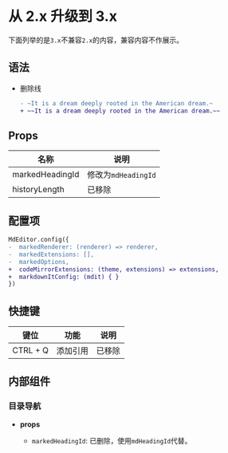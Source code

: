 # 从 2.x 升级到 3.x

下面列举的是`3.x`不兼容`2.x`的内容，兼容内容不作展示。

## 语法

- 删除线

  ```diff
  - ~It is a dream deeply rooted in the American dream.~
  + ~~It is a dream deeply rooted in the American dream.~~
  ```

## Props

| 名称            | 说明                |
| --------------- | ------------------- |
| markedHeadingId | 修改为`mdHeadingId` |
| historyLength   | 已移除              |

## 配置项

```diff
MdEditor.config({
-  markedRenderer: (renderer) => renderer,
-  markedExtensions: [],
-  markedOptions,
+  codeMirrorExtensions: (theme, extensions) => extensions,
+  markdownItConfig: (mdit) { }
})
```

## 快捷键

| 键位     | 功能     | 说明   |
| -------- | -------- | ------ |
| CTRL + Q | 添加引用 | 已移除 |

## 内部组件

### 目录导航

- **props**

  - `markedHeadingId`: 已删除，使用`mdHeadingId`代替。
